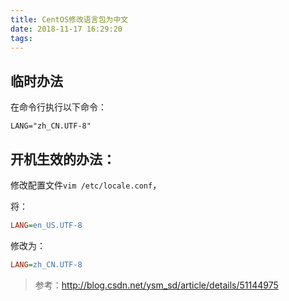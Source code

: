 ```yaml
---
title: CentOS修改语言包为中文
date: 2018-11-17 16:29:20
tags:
---
```

## 临时办法

在命令行执行以下命令：

````shell
LANG="zh_CN.UTF-8"
````

## 开机生效的办法：

修改配置文件`vim /etc/locale.conf`，

将：

````ini
LANG=en_US.UTF-8
````

修改为：

````ini
LANG=zh_CN.UTF-8
````

> 参考：http://blog.csdn.net/ysm_sd/article/details/51144975
